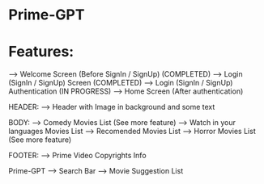 
# Prime-GPT

# Features:

<!-- PAGE 1: -->
--> Welcome Screen (Before SignIn / SignUp) (COMPLETED)
--> Login (SignIn / SignUp) Screen (COMPLETED)
--> Login (SignIn / SignUp) Authentication (IN PROGRESS)
--> Home Screen (After authentication) 

<!-- PAGE 2:  -->
HEADER: --> Header with Image in background and some text
        
BODY:   --> Comedy Movies List (See more feature)
        --> Watch in your languages Movies List
        --> Recomended Movies List
        --> Horror Movies List (See more feature)

FOOTER: --> Prime Video Copyrights Info

<!-- PAGE 3: -->
Prime-GPT
    --> Search Bar
    --> Movie Suggestion List